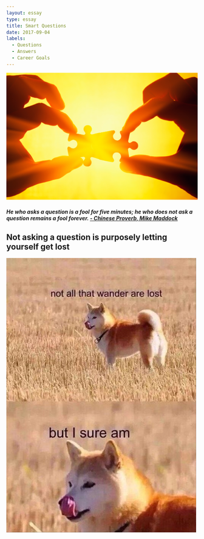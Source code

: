 ```yaml
---
layout: essay
type: essay
title: Smart Questions
date: 2017-09-04
labels:
  - Questions
  - Answers
  - Career Goals
---
```


<img src="../images/piece.jpg"> 

<h5> He who asks a question is a fool for five minutes; he who does not ask a question remains a fool forever. <a href="https://www.forbes.com/sites/mikemaddock/2013/07/09/the-best-question-to-ask-people-who-are-really-smart-so-you-can-learn-from-them/#32dbaa503513">- Chinese Proverb, Mike Maddock</a> </h5>

##  Not asking a question is purposely letting yourself get lost
<img class="ui small left floated image" src="../images/lost.png"> 

